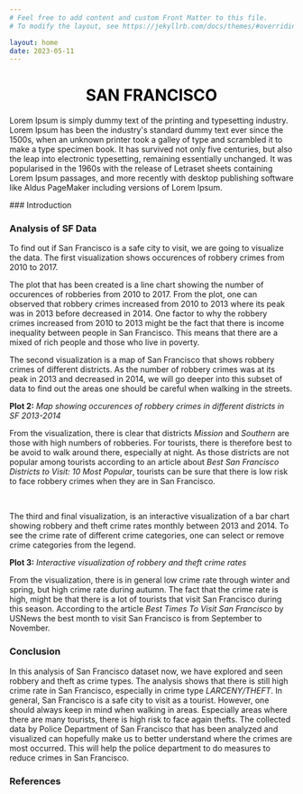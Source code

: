 ```yaml
---
# Feel free to add content and custom Front Matter to this file.
# To modify the layout, see https://jekyllrb.com/docs/themes/#overriding-theme-defaults

layout: home
date: 2023-05-11
---
```


<div>
    <h1 style="color:black;text-align:center;"> SAN FRANCISCO </h1>
    <section class="test">
    <p>
    Lorem Ipsum is simply dummy text of the printing and typesetting industry. Lorem Ipsum has been the industry's standard dummy text ever since the 1500s, when an unknown printer took a galley of type and scrambled it to make a type specimen book. It has survived not only five centuries, but also the leap into electronic typesetting, remaining essentially unchanged. It was popularised in the 1960s with the release of Letraset sheets containing Lorem Ipsum passages, and more recently with desktop publishing software like Aldus PageMaker including versions of Lorem Ipsum.
    </p>
    </section>

</div>
### Introduction

### Analysis of SF Data

To find out if San Francisco is a safe city to visit, we are going to visualize the data.
The first visualization shows occurences of robbery crimes from 2010 to 2017.

The plot that has been created is a line chart showing the number of occurences of robberies from 2010 to 2017.
From the plot, one can observed that robbery crimes increased from 2010 to 2013 where its peak was in 2013 before decreased in 2014. One factor to why the robbery crimes increased from 2010 to 2013 might be the fact that there is income inequality between people in San Francisco. This means that there are a mixed of rich people and those who live in poverty.

The second visualization is a map of San Francisco that shows robbery crimes of different districts. As the number of robbery crimes was at its peak in 2013 and decreased in 2014, we will go deeper into this subset of data to find out the areas one should be careful when walking in the streets.

**Plot 2:** _Map showing occurences of robbery crimes in different districts in SF 2013-2014_
<br>

From the visualization, there is clear that districts _Mission_ and _Southern_ are those with high numbers of robberies. For tourists, there is therefore best to be avoid to walk around there, especially at night. As those districts are not popular among tourists according to an article about _Best San Francisco Districts to Visit: 10 Most Popular_, tourists can be sure that there is low risk to face robbery crimes when they are in San Francisco.

<br>

The third and final visualization, is an interactive visualization of a bar chart showing robbery and theft crime rates monthly between 2013 and 2014. To see the crime rate of different crime categories, one can select or remove crime categories from the legend.

**Plot 3:** _Interactive visualization of robbery and theft crime rates_

From the visualization, there is in general low crime rate through winter and spring, but high crime rate during autumn. The fact that the crime rate is high, might be that there is a lot of tourists that visit San Francisco during this season. According to the article _Best Times To Visit San Francisco_ by USNews the best month to visit San Francisco is from September to November.

### Conclusion

In this analysis of San Francisco dataset now, we have explored and seen robbery and theft as crime types. The analysis shows that there is still high crime rate in San Francisco, especially in crime type _LARCENY/THEFT_. In general, San Francisco is a safe city to visit as a tourist. However, one should always keep in mind when walking in areas. Especially areas where there are many tourists, there is high risk to face again thefts. The collected data by Police Department of San Francisco that has been analyzed and visualized can hopefully make us to better understand where the crimes are most occurred. This will help the police department to do measures to reduce crimes in San Francisco.

### References
